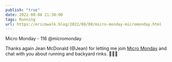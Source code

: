 ```yaml
---
publish: "true"
date: 2022-08-08 21:30:00
tags: Running
url: https://ericmwalk.blog/2022/08/08/micro-monday-micromonday.html
---
```


Micro Monday - 116 @micromonday

Thanks again Jean McDonald (@Jean) for letting me join [Micro Monday](https://monday.micro.blog/2022/08/08/eric-ericmwalk-runner.html) and chat with you about running and backyard rinks. 🏃‍♂️🏒